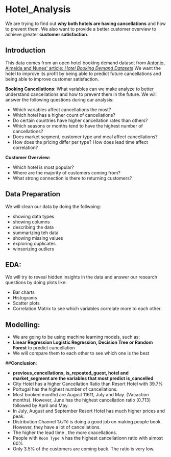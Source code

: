 # Hotel_Analysis
We are trying to find out **why both hotels are having cancellations** and how to prevent them. We also want to provide a better customer overview to achieve greater **customer satisfaction**.

## __Introduction__

This data comes from an open hotel booking demand dataset from [Antonio, Almeida and Nunes' article: _Hotel Booking Demand Datasets_](https://www.sciencedirect.com/science/article/pii/S2352340918315191#f0010)
We want the hotel to improve its profit by being able to predict future cancellations and being able to improve customer satisfaction.

__Booking Cancellations__: What variables can we make analyze to better understand cancellations and how to prevent them in the future.
We will answer the following questions during our analysis:

* Which variables affect cancellations the most?
* Which hotel has a higher count of cancellations? 
* Do certain countries have higher cancellation rates than others?
* Which seasons or months tend to have the highest number of cancellations?
* Does market segment, customer type and meal affect cancellations?
* How does the pricing differ per type? How does lead time affect correlation?

__Customer Overview:__

* Which hotel is most popular?
* Where are the majority of customers coming from?
* What strong connection is there to returning customers?

## __Data Preparation__

We will clean our data by doing the follwoing:

* showing data types
* showing columns
* describing the data
* summarizing teh data
* showing missing values
* exploring duplicates
* winsorizing outliers

## __EDA__:

We will try to reveal hidden insights in the data and answer our research questions by doing plots like:
* Bar charts
* Histograms
* Scatter plots
* Correlation Matrix to see which variables correlate more to each other.

## __Modelling__:

*  We are going to be using machine learning models, such as:
*  __Linear Regression Logistic Regression, Decision Tree or Random Forest__ to predict cancellation
*  We will compare them to each other to see which one is the best

##__Conclusion__:

* __previous_cancellations, is_repeated_guest, hotel and market_segment are the variables that most predict is_cancelled__
* City Hotel has a higher Cancellation Ratio than Resort Hotel with 39.7%
* Portugal has the highest number of cancellations.
* Most booked monthd are August 11611, July and May. (Vacaction months). However, June has the highest cancellation ratio (0.713) followed by April and May.
* In July, August and September Resort Hotel has much higher prices and peak.
* Distribution Channel `TA/TO` is doing a good job on making people book. However, they have a lot of cancellations.
* The higher the lead time , the more cnacellations.
* People with `Room Type A` has the highest cancellationn ratio with almost 60%
* Only 3.5% of the customers are coming back. The ratio is very low.









